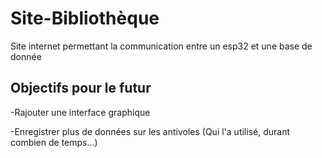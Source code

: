 # Site-Bibliothèque
Site internet permettant la communication entre un esp32 et une base de donnée

## Objectifs pour le futur

-Rajouter une interface graphique 

-Enregistrer plus de données sur les antivoles (Qui l'a utilisé, durant combien de temps...)
